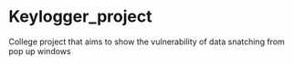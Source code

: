 # Keylogger_project
College project that aims to show the vulnerability of data snatching from pop up windows
